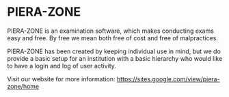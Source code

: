 # PIERA-ZONE
PIERA-ZONE is an examination software, which makes conducting exams easy and free. By free we mean both free of cost and free of malpractices.

PIERA-ZONE has been created by keeping individual use in mind, but we do provide a basic setup for an institution with a basic hierarchy who would like to have a login and log of user activity.

Visit our website for more information: https://sites.google.com/view/piera-zone/home
